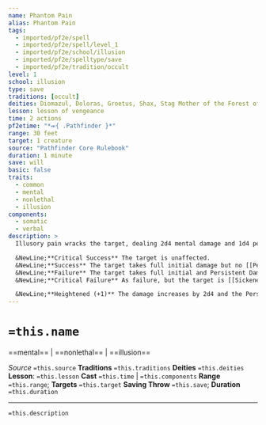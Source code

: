 ```yaml
---
name: Phantom Pain
alias: Phantom Pain
tags:
  - imported/pf2e/spell
  - imported/pf2e/spell/level_1
  - imported/pf2e/school/illusion
  - imported/pf2e/spelltype/save
  - imported/pf2e/tradition/occult
level: 1
school: illusion
type: save
traditions: [occult]
deities: Diomazul, Doloras, Groetus, Shax, Stag Mother of the Forest of Stones, The Godclaw, Vildeis, Zon-Kuthon
lesson: lesson of vengeance
time: 2 actions
pf2etime: "*⬺{ .Pathfinder }*"
range: 30 feet
target: 1 creature
source: "Pathfinder Core Rulebook"
duration: 1 minute
save: will
basic: false
traits:
  - common
  - mental
  - nonlethal
  - illusion
components:
  - somatic
  - verbal
description: >
  Illusory pain wracks the target, dealing 2d4 mental damage and 1d4 persistent Mental damage. The target must attempt a Will save.

  &NewLine;**Critical Success** The target is unaffected.
  &NewLine;**Success** The target takes full initial damage but no [[Persistent Mental Damage]], and the spell ends immediately.
  &NewLine;**Failure** The target takes full initial and Persistent Damage, and the target is [[Sickened]] 1. If the target recovers from being Sickened, the Persistent Damage ends and the spell ends.
  &NewLine;**Critical Failure** As failure, but the target is [[Sickened]] 2.

  &NewLine;**Heightened (+1)** The damage increases by 2d4 and the Persistent Damage by 1d4.
---
```

# `=this.name`
==mental== | ==nonlethal== | ==illusion==

*Source* `=this.source`
**Traditions** `=this.traditions`
**Deities** `=this.deities`
**Lesson**: `=this.lesson`
**Cast** `=this.time` | `=this.components`
**Range** `=this.range`; **Targets** `=this.target`
**Saving Throw** `=this.save`; **Duration** `=this.duration`

***
`=this.description`